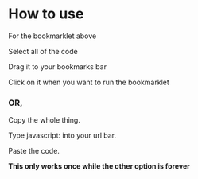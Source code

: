 # How to use

For the bookmarklet above

Select all of the code

Drag it to your bookmarks bar

Click on it when you want to run the bookmarklet

### OR,

Copy the whole thing.

Type javascript: into your url bar.

Paste the code.

**This only works once while the other option is forever**
